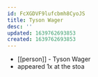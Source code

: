 ```yaml
---
id: FcXGDVF9lufcbmh8CyoJS
title: Tyson Wager
desc: ''
updated: 1639762693853
created: 1639762693853
---
```



- [[person]] - Tyson Wager
- appeared 1x at the stoa
